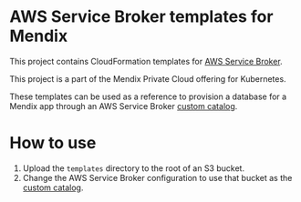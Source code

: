 # AWS Service Broker templates for Mendix

This project contains CloudFormation templates for [AWS Service Broker](https://github.com/awslabs/aws-servicebroker).

This project is a part of the Mendix Private Cloud offering for Kubernetes.

These templates can be used as a reference to provision a database for a Mendix app through an AWS Service Broker [custom catalog](https://github.com/awslabs/aws-servicebroker/tree/master/docs#custom-catalog).

# How to use

1. Upload the `templates` directory to the root of an S3 bucket.
2. Change the AWS Service Broker configuration to use that bucket as the [custom catalog](https://github.com/awslabs/aws-servicebroker/tree/master/docs#custom-catalog).
